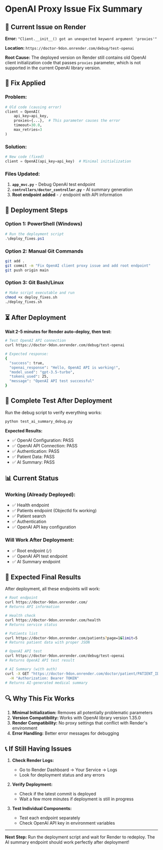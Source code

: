 # OpenAI Proxy Issue Fix Summary

## 🚨 **Current Issue on Render**

**Error:** `"Client.__init__() got an unexpected keyword argument 'proxies'"`

**Location:** `https://doctor-9don.onrender.com/debug/test-openai`

**Root Cause:** The deployed version on Render still contains old OpenAI client initialization code that passes `proxies` parameter, which is not supported in the current OpenAI library version.

## 🔧 **Fix Applied**

### **Problem:**
```python
# Old code (causing error)
client = OpenAI(
    api_key=api_key,
    proxies={...},  # This parameter causes the error
    timeout=30.0,
    max_retries=3
)
```

### **Solution:**
```python
# New code (fixed)
client = OpenAI(api_key=api_key)  # Minimal initialization
```

### **Files Updated:**

1. **`app_mvc.py`** - Debug OpenAI test endpoint
2. **`controllers/doctor_controller.py`** - AI summary generation
3. **Root endpoint added** - `/` endpoint with API information

## 🚀 **Deployment Steps**

### **Option 1: PowerShell (Windows)**
```powershell
# Run the deployment script
.\deploy_fixes.ps1
```

### **Option 2: Manual Git Commands**
```bash
git add .
git commit -m "Fix OpenAI client proxy issue and add root endpoint"
git push origin main
```

### **Option 3: Git Bash/Linux**
```bash
# Make script executable and run
chmod +x deploy_fixes.sh
./deploy_fixes.sh
```

## ⏳ **After Deployment**

**Wait 2-5 minutes for Render auto-deploy, then test:**

```bash
# Test OpenAI API connection
curl https://doctor-9don.onrender.com/debug/test-openai

# Expected response:
{
  "success": true,
  "openai_response": "Hello, OpenAI API is working!",
  "model_used": "gpt-3.5-turbo",
  "tokens_used": 25,
  "message": "OpenAI API test successful"
}
```

## 🧪 **Complete Test After Deployment**

Run the debug script to verify everything works:

```bash
python test_ai_summary_debug.py
```

**Expected Results:**
- ✅ OpenAI Configuration: PASS
- ✅ OpenAI API Connection: PASS  
- ✅ Authentication: PASS
- ✅ Patient Data: PASS
- ✅ AI Summary: PASS

## 📊 **Current Status**

### **Working (Already Deployed):**
- ✅ Health endpoint
- ✅ Patients endpoint (ObjectId fix working)
- ✅ Patient search
- ✅ Authentication
- ✅ OpenAI API key configuration

### **Will Work After Deployment:**
- ✅ Root endpoint (`/`)
- ✅ OpenAI API test endpoint
- ✅ AI Summary endpoint

## 🎯 **Expected Final Results**

After deployment, all these endpoints will work:

```bash
# Root endpoint
curl https://doctor-9don.onrender.com/
# Returns API information

# Health check  
curl https://doctor-9don.onrender.com/health
# Returns service status

# Patients list
curl https://doctor-9don.onrender.com/patients?page=1&limit=5
# Returns patient data with proper JSON

# OpenAI API test
curl https://doctor-9don.onrender.com/debug/test-openai
# Returns OpenAI API test result

# AI Summary (with auth)
curl -X GET "https://doctor-9don.onrender.com/doctor/patient/PATIENT_ID/ai-summary" \
  -H "Authorization: Bearer TOKEN"
# Returns AI-generated medical summary
```

## 🔍 **Why This Fix Works**

1. **Minimal Initialization:** Removes all potentially problematic parameters
2. **Version Compatibility:** Works with OpenAI library version 1.35.0
3. **Render Compatibility:** No proxy settings that conflict with Render's environment
4. **Error Handling:** Better error messages for debugging

## 📞 **If Still Having Issues**

1. **Check Render Logs:**
   - Go to Render Dashboard → Your Service → Logs
   - Look for deployment status and any errors

2. **Verify Deployment:**
   - Check if the latest commit is deployed
   - Wait a few more minutes if deployment is still in progress

3. **Test Individual Components:**
   - Test each endpoint separately
   - Check OpenAI API key in environment variables

---

**Next Step:** Run the deployment script and wait for Render to redeploy. The AI summary endpoint should work perfectly after deployment!
